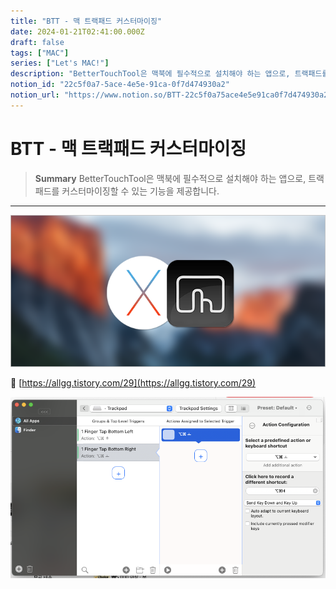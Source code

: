 ```yaml
---
title: "BTT - 맥 트랙패드 커스터마이징"
date: 2024-01-21T02:41:00.000Z
draft: false
tags: ["MAC"]
series: ["Let's MAC!"]
description: "BetterTouchTool은 맥북에 필수적으로 설치해야 하는 앱으로, 트랙패드를 커스터마이징할 수 있는 기능을 제공합니다."
notion_id: "22c5f0a7-5ace-4e5e-91ca-0f7d474930a2"
notion_url: "https://www.notion.so/BTT-22c5f0a75ace4e5e91ca0f7d474930a2"
---
```


# BTT - 맥 트랙패드 커스터마이징

> **Summary**
> BetterTouchTool은 맥북에 필수적으로 설치해야 하는 앱으로, 트랙패드를 커스터마이징할 수 있는 기능을 제공합니다.

---

![Image](image_ee0cb133f6a6.png)

🔗 [https://allgg.tistory.com/29](https://allgg.tistory.com/29)

![Image](image_a0ace412465d.png)


